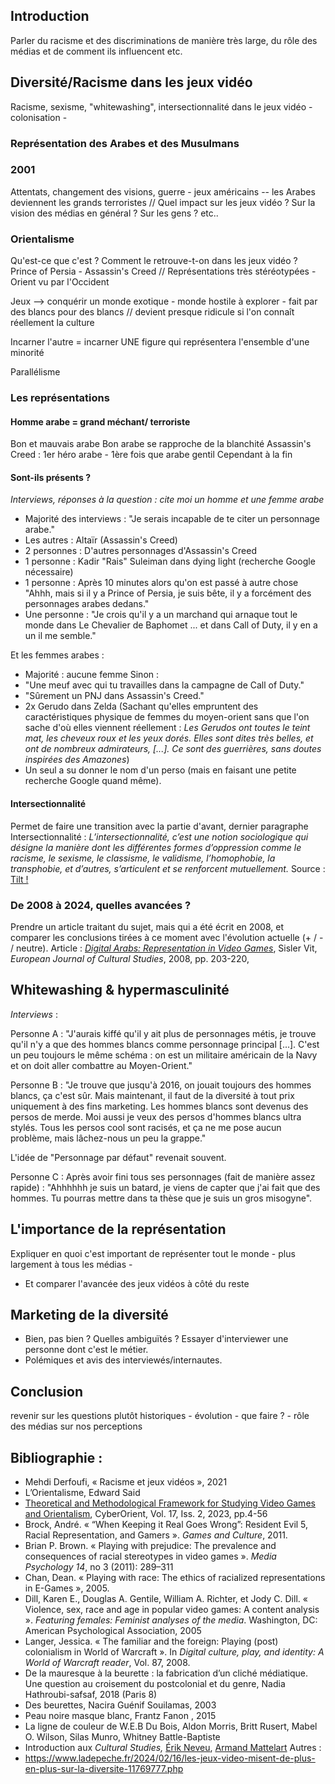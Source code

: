 ## Introduction
Parler du racisme et des discriminations de manière très large, du rôle des médias et de comment ils influencent etc.

## Diversité/Racisme dans les jeux vidéo
Racisme, sexisme, "whitewashing", intersectionnalité dans le jeux vidéo - colonisation - 

### Représentation des Arabes et des Musulmans

### 2001

Attentats, changement des visions, guerre - jeux américains -- les Arabes deviennent les grands terroristes // Quel impact sur les jeux vidéo ? Sur la vision des médias en général ? Sur les gens ? etc..

### Orientalisme

Qu'est-ce que c'est ? Comment le retrouve-t-on dans les jeux vidéo ? Prince of Persia - Assassin's Creed // Représentations très stéréotypées - Orient vu par l'Occident

Jeux --> conquérir un monde exotique - monde hostile à explorer - fait par des blancs pour des blancs // devient presque ridicule si l'on connaît réellement la culture

Incarner l'autre = incarner UNE figure qui représentera l'ensemble d'une minorité 

Parallélisme 

### Les représentations
#### Homme arabe = grand méchant/ terroriste
Bon et mauvais arabe
Bon arabe se rapproche de la blanchité 
Assassin's Creed : 1er héro arabe - 1ère fois que arabe gentil
Cependant à la fin 
#### Sont-ils présents ?
_Interviews, réponses à la question : cite moi un homme et une femme arabe_
-   Majorité des interviews : "Je serais incapable de te citer un personnage arabe."
-   Les autres : Altaïr (Assassin's Creed)
-   2 personnes : D'autres personnages d'Assassin's Creed
-   1 personne : Kadir "Rais" Suleiman dans dying light (recherche Google nécessaire)
-   1 personne : Après 10 minutes alors qu'on est passé à autre chose "Ahhh, mais si il y a Prince of Persia, je suis bête, il y a forcément des personnages arabes dedans."
-   Une personne : "Je crois qu'il y a un marchand qui arnaque tout le monde dans Le Chevalier de Baphomet ... et dans Call of Duty, il y en a un il me semble."

Et les femmes arabes :
-   Majorité : aucune femme
Sinon :
-   "Une meuf avec qui tu travailles dans la campagne de Call of Duty."
-   "Sûrement un PNJ dans Assassin's Creed."
-   2x Gerudo dans Zelda (Sachant qu'elles empruntent des caractéristiques physique de femmes du moyen-orient sans que l'on sache d'où elles viennent réellement : *Les Gerudos ont toutes le teint mat, les cheveux roux et les yeux dorés. Elles sont dites très belles, et ont de nombreux admirateurs, [...]. Ce sont des guerrières, sans doutes inspirées des Amazones*) 
-   Un seul a su donner le nom d'un perso (mais en faisant une petite recherche Google quand même).

#### Intersectionnalité 
Permet de faire une transition avec la partie d'avant, dernier paragraphe
Intersectionnalité : *L’intersectionnalité, c’est une notion sociologique qui désigne la manière dont les différentes formes d’oppression comme le racisme, le sexisme, le classisme, le validisme, l’homophobie, la transphobie, et d’autres, s’articulent et se renforcent mutuellement.* Source : [Tilt !](https://www.tilt.fr/articles/les-discriminations-cest-quoi-definition-et-enjeux)

### De 2008 à 2024, quelles avancées ?

Prendre un article traitant du sujet, mais qui a été écrit en 2008, et comparer les conclusions tirées à ce moment avec l'évolution actuelle (+ / - / neutre). Article : _[Digital Arabs: Representation in Video Games](https://www.ssoar.info/ssoar/bitstream/handle/document/22748/ssoar-eurjcultstud-2008-2-sisler-digital_arabs.pdf?sequence=1&isAllowed=y&lnkname=ssoar-eurjcultstud-2008-2-sisler-digital_arabs.pdf)_, Sisler Vit, _European Journal of Cultural Studies_, 2008, pp. 203-220, 

## Whitewashing & hypermasculinité

_Interviews_ : 

Personne A : "J'aurais kiffé qu'il y ait plus de personnages métis, je trouve qu'il n'y a que des hommes blancs comme personnage principal [...]. C'est un peu toujours le même schéma : on est un militaire américain de la Navy et on doit aller combattre au Moyen-Orient."

Personne B : "Je trouve que jusqu'à 2016, on jouait toujours des hommes blancs, ça c'est sûr. Mais maintenant, il faut de la diversité à tout prix uniquement à des fins marketing. Les hommes blancs sont devenus des persos de merde. Moi aussi je veux des persos d'hommes blancs ultra stylés. Tous les persos cool sont racisés, et ça ne me pose aucun problème, mais lâchez-nous un peu la grappe."

L'idée de "Personnage par défaut" revenait souvent. 

Personne C : Après avoir fini tous ses personnages (fait de manière assez rapide) : "Ahhhhhh je suis un batard, je viens de capter que j'ai fait que des hommes. Tu pourras mettre dans ta thèse que je suis un gros misogyne". 

## L'importance de la représentation
Expliquer en quoi c'est important de représenter tout le monde - plus largement à tous les médias -
- Et comparer l'avancée des jeux vidéos à côté du reste

## Marketing de la diversité

-   Bien, pas bien ? Quelles ambiguïtés ? Essayer d'interviewer une personne dont c'est le métier.
-   Polémiques et avis des interviewés/internautes.


## Conclusion 
revenir sur les questions plutôt historiques - évolution - que faire ? - rôle des médias sur nos perceptions

## Bibliographie :

-  Mehdi Derfoufi, « Racisme et jeux vidéos », 2021  
-  L’Orientalisme, Edward Said
-   [Theoretical and Methodological Framework for Studying Video Games and Orientalism](https://cyberorient.net/wp-content/uploads/sites/3/2023/12/CyberOrient_Vol_17_Iss_2_Sisler.pdf), CyberOrient, Vol. 17, Iss. 2, 2023, pp.4-56 
-   Brock, André. « “When Keeping it Real Goes Wrong”: Resident Evil 5, Racial Representation, and Gamers ».  _Games and Culture_, 2011.
-   Brian P. Brown. « Playing with prejudice: The prevalence and consequences of racial stereotypes in video games ».  _Media Psychology 14_, no 3 (2011): 289–311
-   Chan, Dean. « Playing with race: The ethics of racialized representations in E-Games », 2005.
-   Dill, Karen E., Douglas A. Gentile, William A. Richter, et Jody C. Dill. « Violence, sex, race and age in popular video games: A content analysis ».  _Featuring females: Feminist analyses of the media_. Washington, DC: American Psychological Association, 2005    
-   Langer, Jessica. « The familiar and the foreign: Playing (post) colonialism in World of Warcraft ». In  _Digital culture, play, and identity: A World of Warcraft reader_, Vol. 87, 2008.
-   De la mauresque à la beurette : la fabrication d’un cliché médiatique. Une question au croisement du postcolonial et du genre, Nadia Hathroubi-safsaf, 2018 (Paris 8)
-   Des beurettes, Nacira Guénif Souilamas, 2003
-   Peau noire masque blanc, Frantz Fanon , 2015
-   La ligne de couleur de W.E.B Du Bois, Aldon Morris, Britt Rusert, Mabel O. Wilson, Silas Munro, Whitney Battle-Baptiste
-   Introduction aux _Cultural Studies,_  [Érik Neveu](https://www.cairn.info/publications-de-%C3%89rik-Neveu--441.htm), [Armand Mattelart](https://www.cairn.info/publications-de-Armand-Mattelart--50170.htm)
Autres : 
- https://www.ladepeche.fr/2024/02/16/les-jeux-video-misent-de-plus-en-plus-sur-la-diversite-11769777.php
